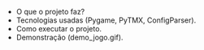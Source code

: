 * O que o projeto faz?
* Tecnologias usadas (Pygame, PyTMX, ConfigParser).
* Como executar o projeto.
* Demonstração (demo_jogo.gif).